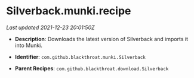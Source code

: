 # Silverback.munki.recipe

_Last updated 2021-12-23 20:01:50Z_

- **Description**: Downloads the latest version of Silverback and imports it into Munki.

- **Identifier**: `com.github.blackthroat.munki.Silverback`

- **Parent Recipes**: `com.github.blackthroat.download.Silverback`
